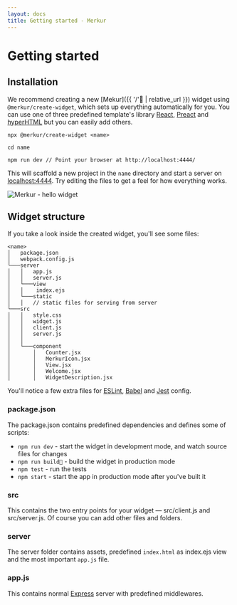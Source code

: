 ```yaml
---
layout: docs
title: Getting started - Merkur 
---
```


# Getting started

## Installation

We recommend creating a new  [Mekur]({{ '/' | relative_url }}) widget using `@merkur/create-widget`, which sets up everything automatically for you. You can use one of three predefined template's library [React](https://reactjs.org/), [Preact](https://preactjs.com/) and [hyperHTML](https://viperhtml.js.org/hyper.html) but you can easily add others.

```shell
npx @merkur/create-widget <name>
 
cd name
 
npm run dev // Point your browser at http://localhost:4444/
```

This will scaffold a new project in the `name` directory and start a server on [localhost:4444](http://localhost:4444/). Try editing the files to get a feel for how everything works.

<img class="responsive" src="{{ '/assets/images/hello-widget.png?v=' | append: site.github.build_revision | relative_url }}" alt="Merkur - hello widget" />

## Widget structure

If you take a look inside the created widget, you'll see some files:

```shell
<name>
│   package.json
│   webpack.config.js
└───server
│   │   app.js
│   │   server.js
│   └───view
│   │    index.ejs
│   └───static
│   │   // static files for serving from server
└───src
│   │   style.css
│   │   widget.js
│   │   client.js
│   │   server.js
│   │
│   └───component
│       │   Counter.jsx
│       │   MerkurIcon.jsx
│       │   View.jsx
│       │   Welcome.jsx
│       │   WidgetDescription.jsx
```

You'll notice a few extra files for [ESLint](https://eslint.org/), [Babel](https://babeljs.io/) and [Jest](https://jestjs.io/) config.

### package.json

The package.json contains predefined dependencies and defines some of scripts:

- `npm run dev` - start the widget in development mode, and watch source files for changes
- `npm run build` - build the widget in production mode
- `npm test` - run the tests
- `npm start` - start the app in production mode after you've built it

### src

This contains the two entry points for your widget — src/client.js and src/server.js. Of course you can add other files and folders.

### server

The server folder contains assets, predefined `index.html` as index.ejs view and the most important `app.js` file.

### app.js

This contains normal [Express](https://expressjs.com/) server with predefined middlewares.
